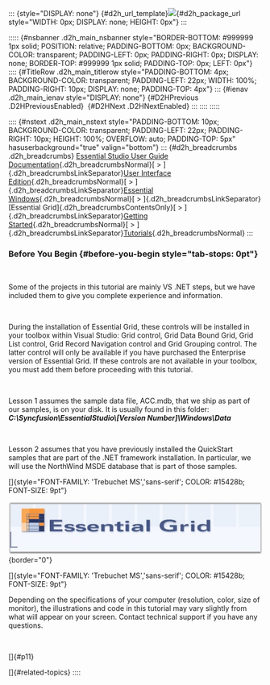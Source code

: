 ::: {style="DISPLAY: none"}
[](ms-xhelp:///?Id=d2h_url_template){#d2h_url_template}![](!package_url!){#d2h_package_url style="WIDTH: 0px; DISPLAY: none; HEIGHT: 0px"}
:::

::::: {#nsbanner .d2h_main_nsbanner style="BORDER-BOTTOM: #999999 1px solid; POSITION: relative; PADDING-BOTTOM: 0px; BACKGROUND-COLOR: transparent; PADDING-LEFT: 0px; PADDING-RIGHT: 0px; DISPLAY: none; BORDER-TOP: #999999 1px solid; PADDING-TOP: 0px; LEFT: 0px"}
:::: {#TitleRow .d2h_main_titlerow style="PADDING-BOTTOM: 4px; BACKGROUND-COLOR: transparent; PADDING-LEFT: 22px; WIDTH: 100%; PADDING-RIGHT: 10px; DISPLAY: none; PADDING-TOP: 4px"}
::: {#ienav .d2h_main_ienav style="DISPLAY: none"}
[](ms-xhelp:///?Id=ec37d422-c102-40ce-8e79-23d6c564cae7){#D2HPrevious .D2HPreviousEnabled}  [](ms-xhelp:///?Id=baecc0df-7e0e-428c-b2d1-a856f7798fb3){#D2HNext .D2HNextEnabled}
:::
::::
:::::

:::: {#nstext .d2h_main_nstext style="PADDING-BOTTOM: 10px; BACKGROUND-COLOR: transparent; PADDING-LEFT: 22px; PADDING-RIGHT: 10px; HEIGHT: 100%; OVERFLOW: auto; PADDING-TOP: 5px" hasuserbackground="true" valign="bottom"}
::: {#d2h_breadcrumbs .d2h_breadcrumbs}
[Essential Studio User Guide Documentation](ms-xhelp:///?Id=12457748-09e3-4d74-a240-8e049cedf030){.d2h_breadcrumbsNormal}[ \> ]{.d2h_breadcrumbsLinkSeparator}[User Interface Edition](ms-xhelp:///?Id=c29296b7-531c-413b-a0ec-488ca1f7f669){.d2h_breadcrumbsNormal}[ \> ]{.d2h_breadcrumbsLinkSeparator}[Essential Windows](ms-xhelp:///?Id=e60759d8-47a4-4570-9d7a-16a68d63f2ea){.d2h_breadcrumbsNormal}[ \> ]{.d2h_breadcrumbsLinkSeparator}[Essential Grid]{.d2h_breadcrumbsContentsOnly}[ \> ]{.d2h_breadcrumbsLinkSeparator}[Getting Started](ms-xhelp:///?Id=c52dd0c5-bab1-416e-8b27-3f2be113aa2c){.d2h_breadcrumbsNormal}[ \> ]{.d2h_breadcrumbsLinkSeparator}[Tutorials](ms-xhelp:///?Id=ec37d422-c102-40ce-8e79-23d6c564cae7){.d2h_breadcrumbsNormal}
:::

### Before You Begin {#before-you-begin style="tab-stops: 0pt"}

 

Some of the projects in this tutorial are mainly VS .NET steps, but we have included them to give you complete experience and information.

 

During the installation of Essential Grid, these controls will be installed in your toolbox within Visual Studio: Grid control, Grid Data Bound Grid, Grid List control, Grid Record Navigation control and Grid Grouping control. The latter control will only be available if you have purchased the Enterprise version of Essential Grid. If these controls are not available in your toolbox, you must add them before proceeding with this tutorial.

 

Lesson 1 assumes the sample data file, ACC.mdb, that we ship as part of our samples, is on your disk. It is usually found in this folder: ***C:\\Syncfusion\\EssentialStudio\\\[Version Number\]\\Windows\\Data***

 

Lesson 2 assumes that you have previously installed the QuickStart samples that are part of the .NET framework installation. In particular, we will use the NorthWind MSDE database that is part of those samples.

[]{style="FONT-FAMILY: 'Trebuchet MS','sans-serif'; COLOR: #15428b; FONT-SIZE: 9pt"} 

![](ImagesExt/image91_12.jpg){border="0"}

[]{style="FONT-FAMILY: 'Trebuchet MS','sans-serif'; COLOR: #15428b; FONT-SIZE: 9pt"} 

Depending on the specifications of your computer (resolution, color, size of monitor), the illustrations and code in this tutorial may vary slightly from what will appear on your screen. Contact technical support if you have any questions.

 

[]{#p11} 

[]{#related-topics}
::::
